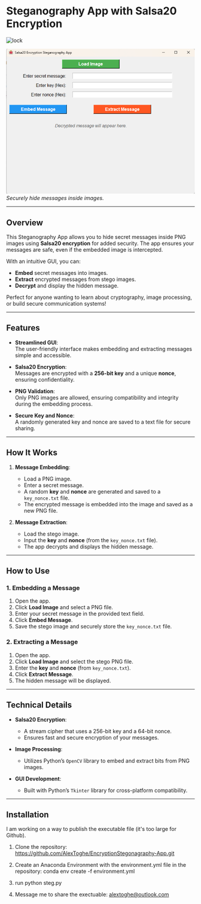 # **Steganography App with Salsa20 Encryption**

![lock](lock.ico)


![App Screenshot](example.png)  
*Securely hide messages inside images.*

---

## **Overview**

This Steganography App allows you to hide secret messages inside PNG images using **Salsa20 encryption** for added security. The app ensures your messages are safe, even if the embedded image is intercepted.

With an intuitive GUI, you can:  
- **Embed** secret messages into images.  
- **Extract** encrypted messages from stego images.  
- **Decrypt** and display the hidden message.  

Perfect for anyone wanting to learn about cryptography, image processing, or build secure communication systems!

---

## **Features**

- **Streamlined GUI**:  
  The user-friendly interface makes embedding and extracting messages simple and accessible.

- **Salsa20 Encryption**:  
  Messages are encrypted with a **256-bit key** and a unique **nonce**, ensuring confidentiality.

- **PNG Validation**:  
  Only PNG images are allowed, ensuring compatibility and integrity during the embedding process.

- **Secure Key and Nonce**:  
  A randomly generated key and nonce are saved to a text file for secure sharing.

---

## **How It Works**

1. **Message Embedding**:  
   - Load a PNG image.  
   - Enter a secret message.  
   - A random **key** and **nonce** are generated and saved to a `key_nonce.txt` file.  
   - The encrypted message is embedded into the image and saved as a new PNG file.

2. **Message Extraction**:  
   - Load the stego image.  
   - Input the **key** and **nonce** (from the `key_nonce.txt` file).  
   - The app decrypts and displays the hidden message.

---

## **How to Use**

### **1. Embedding a Message**
1. Open the app.  
2. Click **Load Image** and select a PNG file.  
3. Enter your secret message in the provided text field.  
4. Click **Embed Message**.  
5. Save the stego image and securely store the `key_nonce.txt` file.

### **2. Extracting a Message**
1. Open the app.  
2. Click **Load Image** and select the stego PNG file.  
3. Enter the **key** and **nonce** (from `key_nonce.txt`).  
4. Click **Extract Message**.  
5. The hidden message will be displayed.

---

## **Technical Details**

- **Salsa20 Encryption**:  
  - A stream cipher that uses a 256-bit key and a 64-bit nonce.  
  - Ensures fast and secure encryption of your messages.

- **Image Processing**:  
  - Utilizes Python’s `OpenCV` library to embed and extract bits from PNG images.

- **GUI Development**:  
  - Built with Python’s `Tkinter` library for cross-platform compatibility.

---

## **Installation**
I am working on a way to publish the executable file (it's too large for Github). 

1. Clone the repository: https://github.com/AlexToghe/EncryptionStegonagraphy-App.git

2. Create an Anaconda Environment with the environment.yml file in the repository:
    conda env create -f environment.yml

3. run python steg.py

4. Message me to share the exectuable: alextoghe@outlook.com
